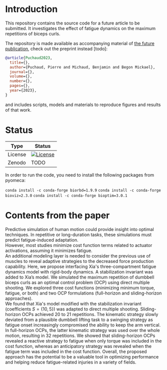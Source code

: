 # Introduction

This repository contains the source code for a future article to be submitted. 
It investigates the effect of fatigue dynamics on the maximum repetitions of biceps curls.

The repository is made available as accompanying material of [the future publication](), check out the preprint instead [todo]:

```bibtex
@article{Puchaud2023,
  title={},
  author={Puchaud, Pierre and Michaud, Benjamin and Begon Mickael},
  journal={},
  volume={},
  number={},
  pages={},
  year={2023},
}
```
and includes scripts, models and materials to reproduce figures and results of that work.

# Status
| Type | Status |
|---|---|
| License | <a href="https://opensource.org/licenses/MIT"><img src="https://img.shields.io/badge/license-MIT-success" alt="License"/></a> |
| Zenodo  | TODO |

In order to run the code, you need to install the following packages from pyomeca:

`conda install -c conda-forge biorbd=1.9.9`
`conda install -c conda-forge bioviz=2.3.0`
`conda install -c conda-forge bioptim=3.0.1`

# Contents from the paper
Predictive simulation of human motion could provide insight into optimal techniques. In repetitive or long-duration tasks, these simulations must predict fatigue-induced adaptation.  
However, most studies minimize cost function terms related to actuator activations, assuming it minimizes fatigue.  
An additional modeling layer is needed to consider the previous use of muscles to reveal adaptive strategies to the decreased force production capability. 
Here, we propose interfacing Xia's three-compartment fatigue dynamics model with rigid-body dynamics. A stabilization invariant was added to Xia’s model. We simulated the maximum repetition of dumbbell biceps curls as an optimal control problem (OCP) using direct multiple shooting. 
We explored three cost functions (minimizing minimum torque, fatigue, or both) and two OCP formulations (full-horizon and sliding-horizon approaches).  
We found that Xia's model modified with the stabilization invariant (coefficients $S=\{10,5\}$) was adapted to direct multiple shooting. 
Sliding-horizon OCPs achieved 20 to 21 repetitions. The kinematic strategy slowly deviated from a plausible dumbbell lifting task to a swinging strategy as fatigue onset increasingly compromised the ability to keep the arm vertical. 
In full-horizon OCPs, the latter  kinematic strategy was used over the whole motion, resulting in 32 repetitions. 
We showed that sliding-horizon OCPs revealed a reactive strategy to fatigue when only torque was included in the cost function, whereas an anticipatory strategy was revealed when the fatigue term was included in the cost function. Overall, the proposed approach has the potential to be a valuable tool in optimizing performance and helping reduce fatigue-related injuries in a variety of fields. 
